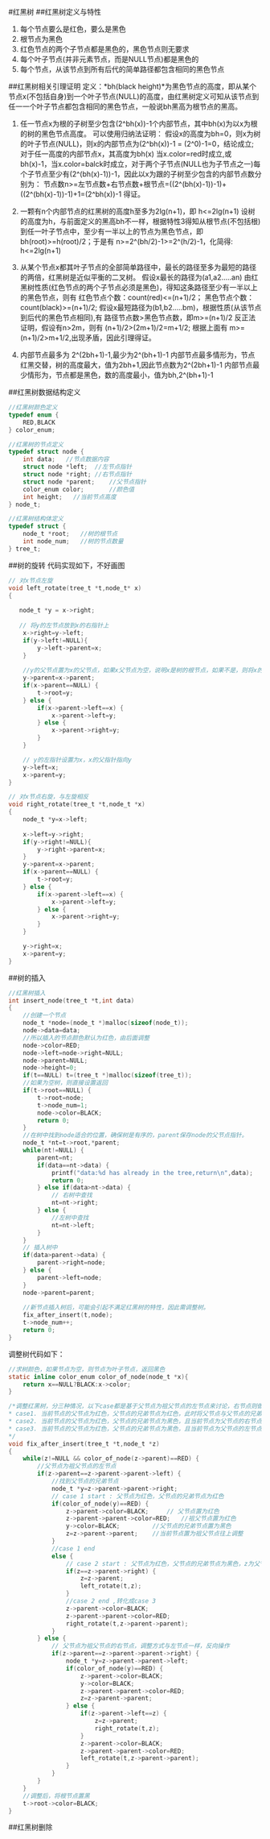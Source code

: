 #红黑树
##红黑树定义与特性
1. 每个节点要么是红色，要么是黑色
2. 根节点为黑色
3. 红色节点的两个子节点都是黑色的，黑色节点则无要求
4. 每个叶子节点(并非元素节点，而是NULL节点)都是黑色的
5. 每个节点，从该节点到所有后代的简单路径都包含相同的黑色节点

##红黑树相关引理证明
定义：*bh(black height)*为黑色节点的高度，即从某个节点x(不包括自身)到一个叶子节点(NULL)的高度，由红黑树定义可知从该节点到任一一个叶子节点都包含相同的黑色节点，一般说bh黑高为根节点的黑高。

1. 任一节点x为根的子树至少包含(2^bh(x))-1个内部节点，其中bh(x)为以x为根的树的黑色节点高度。
可以使用归纳法证明：
假设x的高度为bh=0，则x为树的叶子节点(NULL)，则x的内部节点为(2^bh(x))-1 = (2^0)-1=0，结论成立;
对于任一高度的内部节点x，其高度为bh(x) 当x.color=red时成立,或bh(x)-1，当x.color=balck时成立，对于两个子节点(NULL也为子节点之一)每个子节点至少有(2^(bh(x)-1))-1，因此以x为跟的子树至少包含的内部节点数分别为：
		节点数n>=左节点数+右节点数+根节点=((2^(bh(x)-1))-1)+((2^(bh(x)-1))-1)+1=(2^bh(x))-1
得证。

2. 一颗有n个内部节点的红黑树的高度h至多为2lg(n+1)，即 h<=2lg(n+1)
设树的高度为h，与前面定义的黑高bh不一样，根据特性3得知从根节点(不包括根)到任一叶子节点中，至少有一半以上的节点为黑色节点，即bh(root)>=h(root)/2；于是有
		n>=2^(bh/2)-1>=2^(h/2)-1，化简得: h<=2lg(n+1)

3. 从某个节点x都其叶子节点的全部简单路径中，最长的路径至多为最短的路径的两倍，红黑树是近似平衡的二叉树。
假设x最长的路径为(a1,a2.....an)
由红黑树性质(红色节点的两个子节点必须是黑色)，得知这条路径至少有一半以上的黑色节点，则有
   红色节点个数：count(red)<=(n+1)/2；
   黑色节点个数：count(black)>=(n+1)/2;
假设x最短路径为(b1,b2.....bm)，根据性质(从该节点到后代的黑色节点相同),有
	路径节点数>黑色节点数，即m>=(n+1)/2
反正法证明，假设有n>2m，则有
	(n+1)/2>(2m+1)/2=m+1/2;
根据上面有 m>=(n+1)/2>m+1/2,出现矛盾，因此引理得证。

4. 内部节点最多为 2^(2bh+1)-1,最少为2^(bh+1)-1
	内部节点最多情形为，节点红黑交替，树的高度最大，值为2bh+1,因此节点数为2^(2bh+1)-1
	内部节点最少情形为，节点都是黑色，数的高度最小，值为bh,2^(bh+1)-1

##红黑树数据结构定义
```C
//红黑树颜色定义
typedef enum {
    RED,BLACK
} color_enum;

//红黑树的节点定义
typedef struct node {
    int data;	//节点数据内容
    struct node *left;	//左节点指针
    struct node *right;	//右节点指针
    struct node *parent;	//父节点指针
    color_enum color;		//颜色值
	int height;   //当前节点高度
} node_t;

//红黑树结构体定义
typedef struct {
    node_t *root;	//树的根节点
    int node_num;	//树的节点数量
} tree_t;

```

##树的旋转
代码实现如下，不好画图
```C
// 对x节点左旋
void left_rotate(tree_t *t,node_t* x)
{
 
   node_t *y = x->right;
 
   // 将y的左节点放到x的右指针上
	x->right=y->left;		
	if(y->left!=NULL){
		y->left->parent=x;
	}
	
	//y的父节点置为x的父节点，如果x父节点为空，说明x是树的根节点，如果不是，则将x的父节点保存的左/右指针指向y
	y->parent=x->parent;
    if(x->parent==NULL) {
        t->root=y;
    } else {
        if(x->parent->left==x) {
            x->parent->left=y;
        } else {
            x->parent->right=y;
        }
    }

    // y的左指针设置为x，x的父指针指向y
    y->left=x;
    x->parent=y;
}

// 对x节点右旋，与左旋相反
void right_rotate(tree_t *t,node_t *x)
{
    node_t *y=x->left;
	
	x->left=y->right;
	if(y->right!=NULL){
		y->right->parent=x;
	}
	y->parent=x->parent;
	if(x->parent==NULL) {
        t->root=y;
    } else {
        if(x->parent->left==x) {
            x->parent->left=y;
        } else {
            x->parent->right=y;
        }
    }

    y->right=x;
    x->parent=y;
}
```

##树的插入
```C
//红黑树插入
int insert_node(tree_t *t,int data)
{
	//创建一个节点
    node_t *node=(node_t *)malloc(sizeof(node_t));
    node->data=data;
	//所以插入的节点颜色默认为红色，由后面调整
    node->color=RED;
	node->left=node->right=NULL;
	node->parent=NULL;
    node->height=0;
    if(t==NULL) t=(tree_t *)malloc(sizeof(tree_t));
	//如果为空树，则直接设置返回
    if(t->root==NULL) {
        t->root=node;
        t->node_num=1;
        node->color=BLACK;
        return 0;
    }
    //在树中找到node适合的位置，确保树是有序的，parent保存node的父节点指针。
    node_t *nt=t->root,*parent;
    while(nt!=NULL) {
        parent=nt;
		if(data==nt->data) {
            printf("data:%d has already in the tree,return\n",data);
            return 0;
        } else if(data>nt->data) {
            // 右树中查找
            nt=nt->right;
        } else {
            //左树中查找
            nt=nt->left;
        }
    }
	// 插入树中
    if(data>parent->data) {
        parent->right=node;
    } else {
        parent->left=node;
    }
    node->parent=parent;
	
	//新节点插入树后，可能会引起不满足红黑树的特性，因此需调整树。    
	fix_after_insert(t,node);
    t->node_num++;
    return 0;
}
```
调整树代码如下：
```C
//求树颜色，如果节点为空，则节点为叶子节点，返回黑色
static inline color_enum color_of_node(node_t *x){
	return x==NULL?BLACK:x->color;
}

/*调整红黑树，分三种情况，以下case都是基于父节点为祖父节点的左节点来讨论，右节点则做相反操作即可
* case1. 当前节点的父节点为红色，父节点的兄弟节点为红色，此时将父节点与父节点的兄弟置为黑色，祖父节点置为红色，将当前节点指向祖父节点继续调整。
* case2. 当前节点的父节点为红色，父节点的兄弟节点为黑色，且当前节点为父节点的右节点，则对父节点进行左旋操作转换成case3
* case3. 当前节点的父节点为红色，父节点的兄弟节点为黑色，且当前节点为父节点的左节点，则将父节点置为黑色，祖父节点置为红色，对祖父节点进行右旋操作。 
*/
void fix_after_insert(tree_t *t,node_t *z)
{
    while(z!=NULL && color_of_node(z->parent)==RED) {
        //父节点为祖父节点的左节点
        if(z->parent==z->parent->parent->left) {
            //找到父节点的兄弟节点
            node_t *y=z->parent->parent->right;
            // case 1 start : 父节点为红色，父节点的兄弟节点为红色
            if(color_of_node(y)==RED) {
                z->parent->color=BLACK;     // 父节点置为红色
                z->parent->parent->color=RED;   //祖父节点置为红色
                y->color=BLACK;         //父节点的兄弟节点置为黑色
                z=z->parent->parent;    //当前节点置为祖父节点往上调整
            }
            //case 1 end
            else {
                // case 2 start : 父节点为红色，父节点的兄弟节点为黑色，z为父节点的右孩子
                if(z==z->parent->right) {
                    z=z->parent;
                    left_rotate(t,z);
                }
                //case 2 end ,转化成case 3
                z->parent->color=BLACK;
                z->parent->parent->color=RED;
                right_rotate(t,z->parent->parent);
            }
        } else {
			// 父节点为祖父节点的右节点，调整方式与左节点一样，反向操作
            if(z->parent==z->parent->parent->right) {
                node_t *y=z->parent->parent->left;
                if(color_of_node(y)==RED) {
                    z->parent->color=BLACK;
                    y->color=BLACK;
                    z->parent->parent->color=RED;
                    z=z->parent->parent;
                } else {
                    if(z->parent->left==z) {
                        z=z->parent;
                        right_rotate(t,z);
                    }
                    z->parent->color=BLACK;
                    z->parent->parent->color=RED;
                    left_rotate(t,z->parent->parent);
                }
            }
        }
    }
	//调整后，将根节点置黑
    t->root->color=BLACK;
}
```

##红黑树删除
